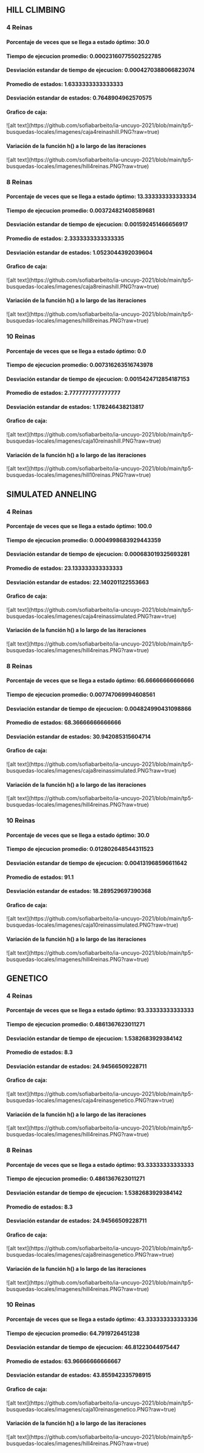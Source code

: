 <h2> HILL CLIMBING </h2>
<h3> 4 Reinas </h3>
<h4> Porcentaje de veces que se llega a estado óptimo:  30.0</h4>
<h4>Tiempo de ejecucion promedio:  0.00023160775502522785</h4>
<h4>Desviación estandar de tiempo de ejecucion:  0.0004270388066823074</h4>
<h4>Promedio de estados:  1.6333333333333333</h4>
<h4>Desviación estandar de estados:  0.7648904962570575</h4>

<h4>Grafico de caja:</h4>
![alt text](https://github.com/sofiabarbeito/ia-uncuyo-2021/blob/main/tp5-busquedas-locales/imagenes/caja4reinashill.PNG?raw=true)

<h4>Variación de la función h() a lo largo de las iteraciones</h4>
![alt text](https://github.com/sofiabarbeito/ia-uncuyo-2021/blob/main/tp5-busquedas-locales/imagenes/hill4reinas.PNG?raw=true)

<h3> 8 Reinas </h3>
<h4> Porcentaje de veces que se llega a estado óptimo:  13.333333333333334</h4>
<h4>Tiempo de ejecucion promedio:  0.003724821408589681</h4>
<h4>Desviación estandar de tiempo de ejecucion:  0.001592451466656917</h4>
<h4>Promedio de estados:  2.3333333333333335</h4>
<h4>Desviación estandar de estados:  1.0523044392039604</h4>

<h4>Grafico de caja:</h4>
![alt text](https://github.com/sofiabarbeito/ia-uncuyo-2021/blob/main/tp5-busquedas-locales/imagenes/caja8reinashill.PNG?raw=true)

<h4>Variación de la función h() a lo largo de las iteraciones</h4>
![alt text](https://github.com/sofiabarbeito/ia-uncuyo-2021/blob/main/tp5-busquedas-locales/imagenes/hill8reinas.PNG?raw=true)

<h3> 10 Reinas </h3>
<h4> Porcentaje de veces que se llega a estado óptimo:  0.0</h4>
<h4>Tiempo de ejecucion promedio:  0.007316263516743978</h4>
<h4>Desviación estandar de tiempo de ejecucion:  0.0015424712854187153</h4>
<h4>Promedio de estados:  2.7777777777777777</h4>
<h4>Desviación estandar de estados:  1.178246438213817</h4>

<h4>Grafico de caja:</h4>
![alt text](https://github.com/sofiabarbeito/ia-uncuyo-2021/blob/main/tp5-busquedas-locales/imagenes/caja10reinashill.PNG?raw=true)


<h4>Variación de la función h() a lo largo de las iteraciones</h4>
![alt text](https://github.com/sofiabarbeito/ia-uncuyo-2021/blob/main/tp5-busquedas-locales/imagenes/hill10reinas.PNG?raw=true)


<h2> SIMULATED ANNELING </h2>
<h3> 4 Reinas </h3>
<h4> Porcentaje de veces que se llega a estado óptimo:  100.0</h4>
<h4>Tiempo de ejecucion promedio:  0.0004998683929443359</h4>
<h4>Desviación estandar de tiempo de ejecucion:  0.000683019325693281</h4>
<h4>Promedio de estados:  23.133333333333333</h4>
<h4>Desviación estandar de estados:  22.140201122553663</h4>

<h4>Grafico de caja:</h4>
![alt text](https://github.com/sofiabarbeito/ia-uncuyo-2021/blob/main/tp5-busquedas-locales/imagenes/caja4reinassimulated.PNG?raw=true)

<h4>Variación de la función h() a lo largo de las iteraciones</h4>
![alt text](https://github.com/sofiabarbeito/ia-uncuyo-2021/blob/main/tp5-busquedas-locales/imagenes/hill4reinas.PNG?raw=true)

<h3> 8 Reinas </h3>
<h4> Porcentaje de veces que se llega a estado óptimo:   66.66666666666666</h4>
<h4>Tiempo de ejecucion promedio:  0.007747069994608561</h4>
<h4>Desviación estandar de tiempo de ejecucion:  0.004824990431098866</h4>
<h4>Promedio de estados:  68.36666666666666</h4>
<h4>Desviación estandar de estados:  30.942085315604714</h4>

<h4>Grafico de caja:</h4>
![alt text](https://github.com/sofiabarbeito/ia-uncuyo-2021/blob/main/tp5-busquedas-locales/imagenes/caja8reinassimulated.PNG?raw=true)

<h4>Variación de la función h() a lo largo de las iteraciones</h4>
![alt text](https://github.com/sofiabarbeito/ia-uncuyo-2021/blob/main/tp5-busquedas-locales/imagenes/hill4reinas.PNG?raw=true)

<h3> 10 Reinas </h3>
<h4> Porcentaje de veces que se llega a estado óptimo:  30.0</h4>
<h4>Tiempo de ejecucion promedio:  0.012802648544311523</h4>
<h4>Desviación estandar de tiempo de ejecucion:  0.004131968596611642</h4>
<h4>Promedio de estados:  91.1</h4>
<h4>Desviación estandar de estados:  18.289529697390368</h4>

<h4>Grafico de caja:</h4>
![alt text](https://github.com/sofiabarbeito/ia-uncuyo-2021/blob/main/tp5-busquedas-locales/imagenes/caja10reinassimulated.PNG?raw=true)

<h4>Variación de la función h() a lo largo de las iteraciones</h4>
![alt text](https://github.com/sofiabarbeito/ia-uncuyo-2021/blob/main/tp5-busquedas-locales/imagenes/hill4reinas.PNG?raw=true)


<h2> GENETICO </h2>
<h3> 4 Reinas </h3>
<h4> Porcentaje de veces que se llega a estado óptimo:  93.33333333333333</h4>
<h4>Tiempo de ejecucion promedio:  0.4861367623011271</h4>
<h4>Desviación estandar de tiempo de ejecucion:  1.5382683929384142</h4>
<h4>Promedio de estados:  8.3</h4>
<h4>Desviación estandar de estados:  24.94566509228711 </h4>

<h4>Grafico de caja:</h4>
![alt text](https://github.com/sofiabarbeito/ia-uncuyo-2021/blob/main/tp5-busquedas-locales/imagenes/caja4reinasgenetico.PNG?raw=true)

<h4>Variación de la función h() a lo largo de las iteraciones</h4>
![alt text](https://github.com/sofiabarbeito/ia-uncuyo-2021/blob/main/tp5-busquedas-locales/imagenes/hill4reinas.PNG?raw=true)

<h3> 8 Reinas </h3>
<h4> Porcentaje de veces que se llega a estado óptimo:  93.33333333333333</h4>
<h4>Tiempo de ejecucion promedio:  0.4861367623011271</h4>
<h4>Desviación estandar de tiempo de ejecucion:  1.5382683929384142</h4>
<h4>Promedio de estados:  8.3</h4>
<h4>Desviación estandar de estados:  24.94566509228711 </h4>

<h4>Grafico de caja:</h4>
![alt text](https://github.com/sofiabarbeito/ia-uncuyo-2021/blob/main/tp5-busquedas-locales/imagenes/caja8reinasgenetico.PNG?raw=true)

<h4>Variación de la función h() a lo largo de las iteraciones</h4>
![alt text](https://github.com/sofiabarbeito/ia-uncuyo-2021/blob/main/tp5-busquedas-locales/imagenes/hill4reinas.PNG?raw=true)

<h3> 10 Reinas </h3>
<h4> Porcentaje de veces que se llega a estado óptimo:  43.333333333333336</h4>
<h4>Tiempo de ejecucion promedio:  64.7919726451238</h4>
<h4>Desviación estandar de tiempo de ejecucion:  46.81223044975447</h4>
<h4>Promedio de estados:  63.96666666666667</h4>
<h4>Desviación estandar de estados:  43.855942335798915</h4>

<h4>Grafico de caja:</h4>
![alt text](https://github.com/sofiabarbeito/ia-uncuyo-2021/blob/main/tp5-busquedas-locales/imagenes/caja10reinasgenetico.PNG?raw=true)

<h4>Variación de la función h() a lo largo de las iteraciones</h4>
![alt text](https://github.com/sofiabarbeito/ia-uncuyo-2021/blob/main/tp5-busquedas-locales/imagenes/hill4reinas.PNG?raw=true)
